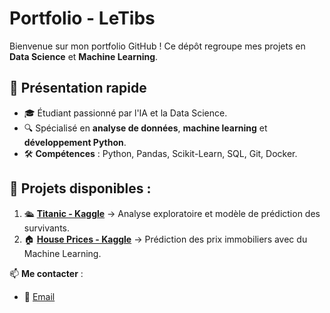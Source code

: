 # Portfolio - LeTibs

Bienvenue sur mon portfolio GitHub ! Ce dépôt regroupe mes projets en **Data Science** et **Machine Learning**.

## 📌 Présentation rapide
- 🎓 Étudiant passionné par l'IA et la Data Science.
- 🔍 Spécialisé en **analyse de données**, **machine learning** et **développement Python**.
- 🛠️ **Compétences** : Python, Pandas, Scikit-Learn, SQL, Git, Docker.

## 📂 Projets disponibles :
1. 🛳️ **[Titanic - Kaggle](./projets/titanic/README.md)** → Analyse exploratoire et modèle de prédiction des survivants.
2. 🏠 **[House Prices - Kaggle](./projets/houseprice/README.md)** → Prédiction des prix immobiliers avec du Machine Learning.

📫 **Me contacter** :
- 📧 [Email](mailto:thibaultcolin.ent@gmail.com)

